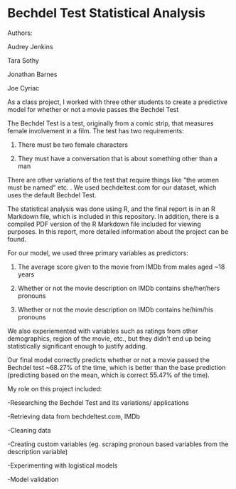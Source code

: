 # Bechdel Test Statistical Analysis

Authors:

Audrey Jenkins

Tara Sothy

Jonathan Barnes

Joe Cyriac

As a class project, I worked with three other students to create a predictive model for whether or not a movie passes the Bechdel Test

The Bechdel Test is a test, originally from a comic strip, that measures female involvement in a film. The test has two requirements: 

1. There must be two female characters

2. They must have a conversation that is about something other than a man

There are other variations of the test that require things like "the women must be named" etc. . We used bechdeltest.com for our dataset, which uses the default Bechdel Test.

The statistical analysis was done using R, and the final report is in an R Markdown file, which is included in this repository. In addition, there is a compiled PDF version of the R Markdown file included for viewing purposes. In this report, more detailed information about the project can be found.

For our model, we used three primary variables as predictors:

1. The average score given to the movie from IMDb from males aged ~18 years

2. Whether or not the movie description on IMDb contains she/her/hers pronouns

3. Whether or not the movie description on IMDb contains he/him/his pronouns

We also experiemented with variables such as ratings from other demographics, region of the movie, etc., but they didn't end up being statistically significant enough to justify adding.

Our final model correctly predicts whether or not a movie passed the Bechdel test ~68.27% of the time, which is better than the base prediction (predicting based on the mean, which is correct 55.47% of the time).

My role on this project included: 

-Researching the Bechdel Test and its variations/ applications

-Retrieving data from bechdeltest.com, IMDb

-Cleaning data

-Creating custom variables (eg. scraping pronoun based variables from the description variable)

-Experimenting with logistical models

-Model validation
